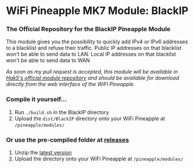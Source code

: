 # WiFi Pineapple MK7 Module: BlackIP

### The Official Repository for the BlackIP Pineapple Module
This module gives you the possibility to quickly add IPv4 or IPv6 addresses to a blacklist and refuse their traffic. Public IP addresses on that blacklist won't be able to send data to LAN. Local IP addresses on that blacklist won't be able to send data to WAN

*As soon as my pull request is accepted, this module will be available in [Hak5's official module repository](https://github.com/hak5/pineapple-modules) and should be available for download directly from the web interface of the WiFi Pineapple.*

### Compile it yourself...
1. Run `./build.sh` in the BlackIP directory
2. Upload the `dist/BlackIP` directory onto your WiFi Pineapple at `/pineapple/modules/`

### Or use the pre-compiled folder at [releases](https://github.com/90N45-d3v/BlackIP-Pineapple-MK7-Module/releases)
1. Unzip the [latest version](https://github.com/90N45-d3v/BlackIP-Pineapple-MK7-Module/releases/latest)
2. Upload the directory onto your WiFi Pineapple at `/pineapple/modules/`
